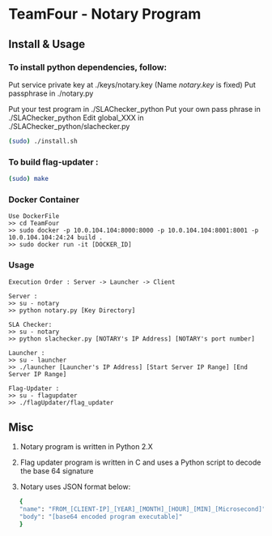 TeamFour - Notary Program
=========================
## Install & Usage    
    
### To install python dependencies, follow:

Put service private key at ./keys/notary.key (Name *notary.key* is fixed)
Put passphrase in ./notary.py

Put your test program in ./SLAChecker_python
Put your own pass phrase in ./SLAChecker_python
Edit global_XXX in ./SLAChecker_python/slachecker.py

```bash
(sudo) ./install.sh
```

### To build flag-updater :
   
```bash
(sudo) make
```

### Docker Container
    Use DockerFile
    >> cd TeamFour
    >> sudo docker -p 10.0.104.104:8000:8000 -p 10.0.104.104:8001:8001 -p 10.0.104.104:24:24 build .
    >> sudo docker run -it [DOCKER_ID]

### Usage
    
    Execution Order : Server -> Launcher -> Client

    Server :  
    >> su - notary
    >> python notary.py [Key Directory]

    SLA Checker:
    >> su - notary
    >> python slachecker.py [NOTARY's IP Address] [NOTARY's port number] 

    Launcher : 
    >> su - launcher
    >> ./launcher [Launcher's IP Address] [Start Server IP Range] [End Server IP Range]

    Flag-Updater : 
    >> su - flagupdater
    >> ./flagUpdater/flag_updater    


## Misc

1. Notary program is written in Python 2.X

2. Flag updater program is written in C and uses a Python script to decode the  base 64 signature

3. Notary uses JSON format below:
```bash
   {   
   "name": "FROM_[CLIENT-IP]_[YEAR]_[MONTH]_[HOUR]_[MIN]_[Microsecond]",
   "body": "[base64 encoded program executable]"
   }
```

